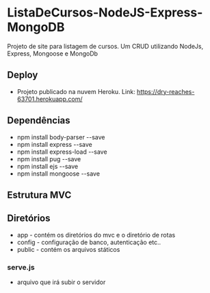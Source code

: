 # ListaDeCursos-NodeJS-Express-MongoDB
Projeto de site para listagem de cursos. Um CRUD utilizando NodeJs, Express, Mongoose e MongoDb

## Deploy
* Projeto publicado na nuvem Heroku. Link: https://dry-reaches-63701.herokuapp.com/

## Dependências

* npm install body-parser --save
* npm install express --save
* npm install express-load --save
* npm install pug --save
* npm install ejs --save
* npm install mongoose --save


## Estrutura MVC

## Diretórios
* app - contém os diretórios do mvc e o diretório de rotas
* config - configuração de banco, autenticação etc..
* public - contém os arquivos státicos


### serve.js
* arquivo que irá subir o servidor
